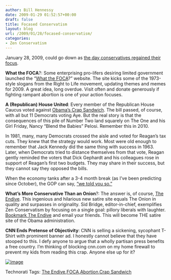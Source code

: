 ```yaml
---
author: Bill Hennessy
date: 2009-01-29 01:52:57+00:00
draft: false
title: Focased Conservatism
layout: blog
url: /2009/01/28/focased-conservatism/
categories:
- Zen Conservatism
---
```


January 28, 2009, could go down as [the day conservatives regained their focus](https://michellemalkin.com/2009/01/28/today-was-a-good-day-for-conservatism/).

 

**What the FOCA**?: Some enterprising pro-lifers desiring limited government launched the “[What the FOCA](https://www.whatthefoca.com/)?” website. The site kicks some of the 1973-style slogans from the Right to Life movement, updating themes and memes for 2009. A great idea, long overdue. Visit often and donate generously if fighting rampant abortion is one of your action focuses.

 

**A (Republican) House United**: Every member of the Republican House Caucus voted against [Obama’s Crap Sandwich](https://hotair.com/archives/2009/01/28/house-vote-on-stimulus-imminent/). The bill passed, of course, with all but 11 Democrats voting Aye. But the real story is that the consequences of this pile of Number Two land squarely on The One and his Girl Friday, Nancy “Blend the Babies” Pelosi. Remember this in 2010. 

 

In 1981, many, many Democrats crossed the aisle and voted for Reagan’s tax cuts. They knew that the strategy would work. Most were old enough to remember that Jack Kennedy did the same thing with success in 1963. Later, when Democrats tried to distance themselves from that vote, Reagan gently reminded the voters that Dick Gephardt and his colleagues rose in support of Reagan’s first two budgets. They may share in their success, but they cannot say they opposed the bills.

 

When the economy tanks after a 3-4 month break (as I’ve been predicting since October), the GOP can say, [“we told you so.”](https://blogs.telegraph.co.uk/toby_harnden/blog/2009/01/29/hollow_victory_republicans_deliver_slap_in_the_face_to_barack_obama)

 

**What’s More Conservative Than an Onion**?: The answer is, of course, [The Endive](https://www.theendive.com/). This ingenious and hilarious new satire site equals The Onion in quality and surpasses in originality. Sid Bridge, editor-in-chief, exemplifies Zen Conservatism by focusing on a single goal: pillory liberals with laughter. [Bookmark The Endive](https://www.theendive.com/) and email your friends. This will become THE satire site of the Obama administration. 

 

**CNN Ends Pretense of Objectivity**: CNN is selling a sickening, sycophant T-Shirt with prominent banner ad. I honestly cannot believe that they have stooped to this. I defy anyone to argue that a wholly partisan press benefits a free country. I’m thinking of blocking cnn.com on my home firewall to prevent my kids from reading this crap. Anyone else up for it?

 

[![image](https://hennessysview.com/wp-content/uploads/2009/01/image-thumb.png)
](https://hennessysview.com/wp-content/uploads/2009/01/image.png)

 

Technorati Tags: [The Endive](https://technorati.com/tags/The+Endive),[FOCA](https://technorati.com/tags/FOCA),[Abortion](https://technorati.com/tags/Abortion),[Crap Sandwich](https://technorati.com/tags/Crap+Sandwich)
